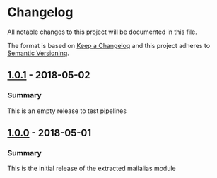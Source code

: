 # Changelog

All notable changes to this project will be documented in this file.

The format is based on [Keep a Changelog](http://keepachangelog.com/en/1.0.0/) and this project adheres to [Semantic Versioning](http://semver.org).

## [1.0.1] - 2018-05-02
### Summary
This is an empty release to test pipelines

## [1.0.0] - 2018-05-01
### Summary
This is the initial release of the extracted mailalias module

[1.0.1]: https://github.com/puppetlabs/puppetlabs-maillist_core/compare/1.0.0...1.0.1
[1.0.0]: https://github.com/puppetlabs/puppetlabs-maillist_core/releases/tag/1.0.0
